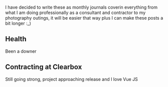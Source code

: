I have decided to write these as monthly journals coverin everything from what I am doing professionally as a consultant and contractor to my photography outings, it will be easier that way plus I can make these posts a bit longer :_)

## Health

Been a downer 
## Contracting at Clearbox

Still going strong, project approaching release and I love Vue JS